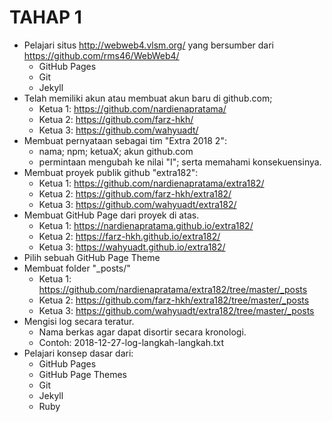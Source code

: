 TAHAP 1
=======

- Pelajari situs http://webweb4.vlsm.org/ yang bersumber dari https://github.com/rms46/WebWeb4/
  - GitHub Pages
  - Git
  - Jekyll
- Telah memiliki akun atau membuat akun baru di github.com;
  - Ketua 1: https://github.com/nardienapratama/
  - Ketua 2: https://github.com/farz-hkh/
  - Ketua 3: https://github.com/wahyuadt/
- Membuat pernyataan sebagai tim "Extra 2018 2":
  - nama; npm; ketuaX; akun github.com
  - permintaan mengubah ke nilai "I"; serta memahami konsekuensinya.
- Membuat proyek publik github "extra182":
  - Ketua 1: https://github.com/nardienapratama/extra182/
  - Ketua 2: https://github.com/farz-hkh/extra182/
  - Ketua 3: https://github.com/wahyuadt/extra182/
- Membuat GitHub Page dari proyek di atas.
  - Ketua 1: https://nardienapratama.github.io/extra182/
  - Ketua 2: https://farz-hkh.github.io/extra182/
  - Ketua 3: https://wahyuadt.github.io/extra182/
- Pilih sebuah GitHub Page Theme
- Membuat folder "_posts/"
  - Ketua 1: https://github.com/nardienapratama/extra182/tree/master/_posts
  - Ketua 2: https://github.com/farz-hkh/extra182/tree/master/_posts
  - Ketua 3: https://github.com/wahyuadt/extra182/tree/master/_posts
- Mengisi log secara teratur. 
  - Nama berkas agar dapat disortir secara kronologi. 
  - Contoh: 2018-12-27-log-langkah-langkah.txt
- Pelajari konsep dasar dari:
  - GitHub Pages
  - GitHub Page Themes
  - Git
  - Jekyll
  - Ruby
